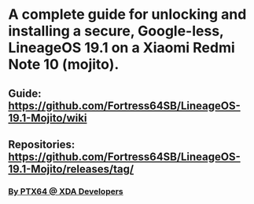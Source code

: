 # A complete guide for unlocking and installing a secure, Google-less, LineageOS 19.1 on a Xiaomi Redmi Note 10 (mojito).
## Guide: https://github.com/Fortress64SB/LineageOS-19.1-Mojito/wiki
## Repositories: https://github.com/Fortress64SB/LineageOS-19.1-Mojito/releases/tag/
### <a href="https://forum.xda-developers.com/m/ptx64.11988819/">By PTX64 @ XDA Developers</a>

